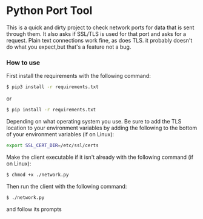 # Python Port Tool


This is a quick and dirty project to check network 
ports for data that is sent through them. It also asks 
if SSL/TLS is used for that port and asks for a request. 
Plain text connections work fine, as does TLS. it
probably doesn't do what you expect,but that's 
a feature not a bug.


### How to use

First install the requirements with the following 
command:

```bash
$ pip3 install -r requirements.txt
```

or

```bash
$ pip install -r requirements.txt
```

Depending on what operating system you use.
Be sure to add the TLS location to your environment
variables by adding the following to the bottom of 
your environment variables (if on Linux): 

```bash
export SSL_CERT_DIR=/etc/ssl/certs
```
Make the client executable if it isn't already with 
the following command (if on Linux):

```bash
$ chmod +x ./network.py
```

Then run the client with the following command:

```bash
$ ./network.py
```

and follow its prompts
